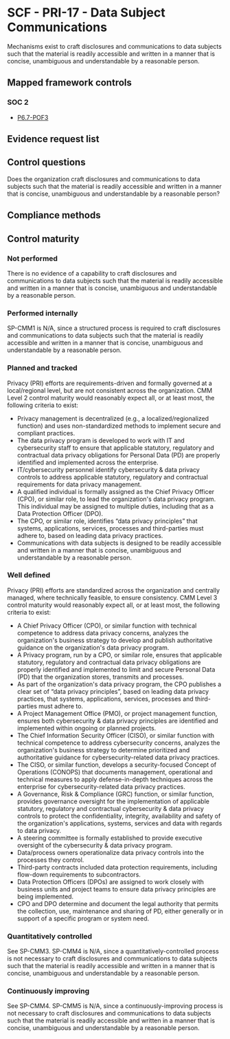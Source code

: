 # SCF - PRI-17 - Data Subject Communications
Mechanisms exist to craft disclosures and communications to data subjects such that the material is readily accessible and written in a manner that is concise, unambiguous and understandable by a reasonable person.
## Mapped framework controls
### SOC 2
- [P6.7-POF3](../soc2/p67-pof3.md)

## Evidence request list


## Control questions
Does the organization craft disclosures and communications to data subjects such that the material is readily accessible and written in a manner that is concise, unambiguous and understandable by a reasonable person?

## Compliance methods


## Control maturity
### Not performed
There is no evidence of a capability to craft disclosures and communications to data subjects such that the material is readily accessible and written in a manner that is concise, unambiguous and understandable by a reasonable person.

### Performed internally
SP-CMM1 is N/A, since a structured process is required to craft disclosures and communications to data subjects such that the material is readily accessible and written in a manner that is concise, unambiguous and understandable by a reasonable person.

### Planned and tracked
Privacy (PRI) efforts are requirements-driven and formally governed at a local/regional level, but are not consistent across the organization. CMM Level 2 control maturity would reasonably expect all, or at least most, the following criteria to exist:
- Privacy management is decentralized (e.g., a localized/regionalized function) and uses non-standardized methods to implement secure and compliant practices.
- The data privacy program is developed to work with IT and cybersecurity staff to ensure that applicable statutory, regulatory and contractual data privacy obligations for Personal Data (PD) are properly identified and implemented across the enterprise.
- IT/cybersecurity personnel identify cybersecurity & data privacy controls to address applicable statutory, regulatory and contractual requirements for data privacy management.
- A qualified individual is formally assigned as the Chief Privacy Officer (CPO), or similar role, to lead the organization's data privacy program. This individual may be assigned to multiple duties, including that as a Data Protection Officer (DPO).
- The CPO, or similar role, identifies “data privacy principles” that systems, applications, services, processes and third-parties must adhere to, based on leading data privacy practices.
- Communications with data subjects is designed to be readily accessible and written in a manner that is concise, unambiguous and understandable by a reasonable person.

### Well defined
Privacy (PRI) efforts are standardized across the organization and centrally managed, where technically feasible, to ensure consistency. CMM Level 3 control maturity would reasonably expect all, or at least most, the following criteria to exist:
- A Chief Privacy Officer (CPO), or similar function with technical competence to address data privacy concerns, analyzes the organization's business strategy to develop and publish authoritative guidance on the organization's data privacy program.
- A Privacy program, run by a CPO, or similar role, ensures that applicable statutory, regulatory and contractual data privacy obligations are properly identified and implemented to limit and secure Personal Data (PD) that the organization stores, transmits and processes.
- As part of the organization's data privacy program, the CPO publishes a clear set of “data privacy principles”, based on leading data privacy practices, that systems, applications, services, processes and third-parties must adhere to.
- A Project Management Office (PMO), or project management function, ensures both cybersecurity & data privacy principles are identified and implemented within ongoing or planned projects.
- The Chief Information Security Officer (CISO), or similar function with technical competence to address cybersecurity concerns, analyzes the organization's business strategy to determine prioritized and authoritative guidance for cybersecurity-related data privacy practices.
- The CISO, or similar function, develops a security-focused Concept of Operations (CONOPS) that documents management, operational and technical measures to apply defense-in-depth techniques across the enterprise for cybersecurity-related data privacy practices.
- A Governance, Risk & Compliance (GRC) function, or similar function, provides governance oversight for the implementation of applicable statutory, regulatory and contractual cybersecurity & data privacy controls to protect the confidentiality, integrity, availability and safety of the organization's applications, systems, services and data with regards to data privacy.
- A steering committee is formally established to provide executive oversight of the cybersecurity & data privacy program.
- Data/process owners operationalize data privacy controls into the processes they control.
- Third-party contracts included data protection requirements, including flow-down requirements to subcontractors.
- Data Protection Officers (DPOs) are assigned to work closely with business units and project teams to ensure data privacy principles are being implemented.
- CPO and DPO determine and document the legal authority that permits the collection, use, maintenance and sharing of PD, either generally or in support of a specific program or system need.

### Quantitatively controlled
See SP-CMM3. SP-CMM4 is N/A, since a quantitatively-controlled process is not necessary to craft disclosures and communications to data subjects such that the material is readily accessible and written in a manner that is concise, unambiguous and understandable by a reasonable person.

### Continuously improving
See SP-CMM4. SP-CMM5 is N/A, since a continuously-improving process is not necessary to craft disclosures and communications to data subjects such that the material is readily accessible and written in a manner that is concise, unambiguous and understandable by a reasonable person.
